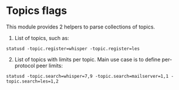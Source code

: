 Topics flags
============

This module provides 2 helpers to parse collections of topics.

1. List of topics, such as:

```
statusd -topic.register=whisper -topic.register=les
```

2. List of topics with limits per topic. Main use case is to define per-protocol
peer limits:

```
statusd -topic.search=whisper=7,9 -topic.search=mailserver=1,1 -topic.search=les=1,2
```